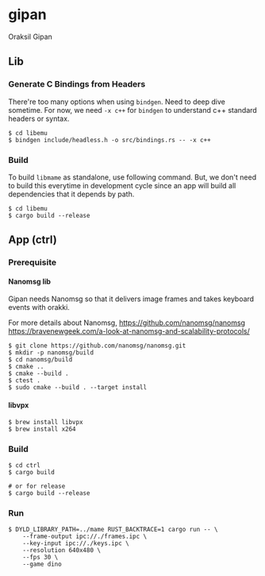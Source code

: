 # gipan
Oraksil Gipan

## Lib
### Generate C Bindings from Headers
There're too many options when using `bindgen`. Need to deep dive sometime. For now, we need `-x c++` for `bindgen` to understand c++ standard headers or syntax.
```
$ cd libemu
$ bindgen include/headless.h -o src/bindings.rs -- -x c++
```

### Build
To build `libmame` as standalone, use following command. But, we don't need to build this everytime in development cycle since an app will build all dependencies that it depends by path.
```
$ cd libemu
$ cargo build --release
```

## App (ctrl)
### Prerequisite
#### Nanomsg lib
Gipan needs Nanomsg so that it delivers image frames and takes keyboard events with orakki.

For more details about Nanomsg,
https://github.com/nanomsg/nanomsg
https://bravenewgeek.com/a-look-at-nanomsg-and-scalability-protocols/

```
$ git clone https://github.com/nanomsg/nanomsg.git
$ mkdir -p nanomsg/build
$ cd nanomsg/build
$ cmake ..
$ cmake --build .
$ ctest .
$ sudo cmake --build . --target install
```

#### libvpx

```
$ brew install libvpx
$ brew install x264
```

### Build
```
$ cd ctrl
$ cargo build

# or for release
$ cargo build --release
```

### Run
```
$ DYLD_LIBRARY_PATH=../mame RUST_BACKTRACE=1 cargo run -- \
    --frame-output ipc://./frames.ipc \
    --key-input ipc://./keys.ipc \
    --resolution 640x480 \
    --fps 30 \
    --game dino
```
